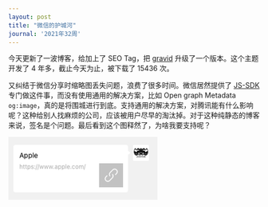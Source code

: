 ```yaml
---
layout: post
title: "微信的护城河"
journal: '2021年32周'
---
```


今天更新了一波博客，给加上了 SEO Tag，把 [gravid](https://rubygems.org/gems/gravid) 升级了一个版本。这个主题开发了 4 年多，截止今天为止，被下载了 15436 次。

又纠结于微信分享时缩略图丢失问题，浪费了很多时间。微信居然提供了 [JS-SDK](https://developers.weixin.qq.com/doc/offiaccount/OA_Web_Apps/JS-SDK.html) 专门做这件事，而没有使用通用的解决方案，比如 Open graph Metadata `og:image`，真的是将围城进行到底。支持通用的解决方案，对腾讯能有什么影响呢？这种给别人找麻烦的公司，应该被用户尽早的淘汰掉。对于这种纯静态的博客来说，签名是个问题。最后看到这个图释然了，为啥我要支持呢？

![Share Apple to WeChat](/assets/images/2021-08-07/share-apple-to-wechat.png)
